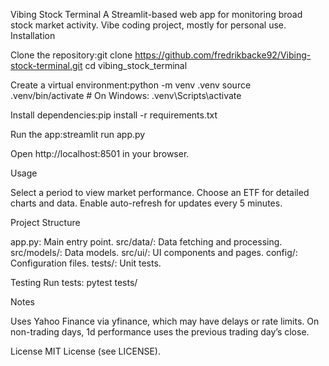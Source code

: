Vibing Stock Terminal
A Streamlit-based web app for monitoring broad stock market activity. Vibe coding project, mostly for personal use.
Installation

Clone the repository:git clone https://github.com/fredrikbacke92/Vibing-stock-terminal.git
cd vibing_stock_terminal


Create a virtual environment:python -m venv .venv
source .venv/bin/activate  # On Windows: .venv\Scripts\activate


Install dependencies:pip install -r requirements.txt


Run the app:streamlit run app.py


Open http://localhost:8501 in your browser.

Usage

Select a period to view market performance.
Choose an ETF for detailed charts and data.
Enable auto-refresh for updates every 5 minutes.

Project Structure

app.py: Main entry point.
src/data/: Data fetching and processing.
src/models/: Data models.
src/ui/: UI components and pages.
config/: Configuration files.
tests/: Unit tests.

Testing
Run tests:
pytest tests/

Notes

Uses Yahoo Finance via yfinance, which may have delays or rate limits.
On non-trading days, 1d performance uses the previous trading day’s close.

License
MIT License (see LICENSE).